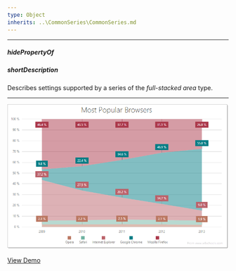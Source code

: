 ```yaml
---
type: Object
inherits: ..\CommonSeries\CommonSeries.md
---
```

---
##### hidePropertyOf

##### shortDescription
Describes settings supported by a series of the *full-stacked area* type.

---
![DevExtreme HTML5 Charts FullStackedAreaSeriesType](/images/ChartJS/FullStackedArea.png)

<a href="http://js.devexpress.com/Demos/WidgetsGallery/#demo/chartschartsareaseriesarea/" class="button orange small fix-width-155" style="margin-right: 20px;" target="_blank">View Demo</a>